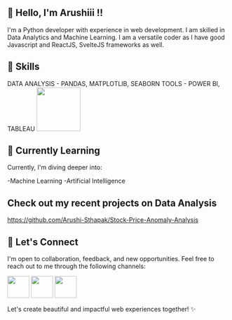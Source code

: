## 👋 Hello, I'm Arushiii !!

I'm a Python developer with experience in web development. I am skilled in Data Analytics and Machine Learning. I am a versatile coder as I have good Javascript and ReactJS, SvelteJS frameworks as well.

## 🎨 Skills
DATA ANALYSIS - PANDAS, MATPLOTLIB, SEABORN
TOOLS - POWER BI, TABLEAU
<img src="https://upload.wikimedia.org/wikipedia/commons/thumb/c/c3/Python-logo-notext.svg/800px-Python-logo-notext.svg.png" width=100 height=100>



## 🌱 Currently Learning

Currently, I'm diving deeper into:

-Machine Learning
-Artificial Intelligence

## Check out my recent projects on Data Analysis
https://github.com/Arushi-Sthapak/Stock-Price-Anomaly-Analysis

## 💬 Let's Connect

I'm open to collaboration, feedback, and new opportunities. Feel free to reach out to me through the following channels:



<a href="arushi.sthapak2003@gmail.com"><img src="https://encrypted-tbn0.gstatic.com/images?q=tbn:ANd9GcQP5KJU9dA_1MsOs89aVJfm9eSs_BB1O5hf1xJHKgs&s" width=50 height=50></a>
<a href="https://twitter.com/arushi_sthapak"><img src="https://cdn-icons-png.flaticon.com/512/124/124021.png" width=50 height=50></a>
<a href="https://www.linkedin.com/in/arushi-sthapak"><img src="https://cdn1.iconfinder.com/data/icons/logotypes/32/circle-linkedin-512.png" width=50 height=50></a>


Let's create beautiful and impactful web experiences together! ✨
 


